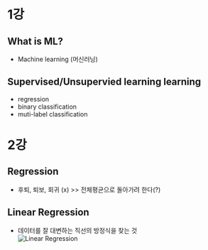 # 1강
## What is ML?
- Machine learning (머신러닝)

## Supervised/Unsupervied learning learning
- regression 
- binary classification  
- muti-label classification

# 2강
## Regression
- 후퇴, 퇴보, 회귀 (x) >> 전체평균으로 돌아가려 한다(?)
## Linear Regression
- 데이터를 잘 대변하는 직선의 방정식을 찾는 것  
![Linear Regression](https://upload.wikimedia.org/wikipedia/commons/3/3a/Linear_regression.svg)
